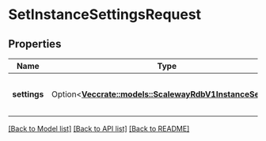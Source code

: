 # SetInstanceSettingsRequest

## Properties

Name | Type | Description | Notes
------------ | ------------- | ------------- | -------------
**settings** | Option<[**Vec<crate::models::ScalewayRdbV1InstanceSetting>**](scaleway.rdb.v1.InstanceSetting.md)> | Settings to define for the instance | [optional]

[[Back to Model list]](../README.md#documentation-for-models) [[Back to API list]](../README.md#documentation-for-api-endpoints) [[Back to README]](../README.md)


